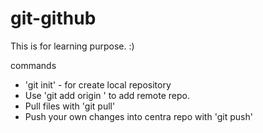 # git-github
This is for learning purpose. :)

commands

- 'git init' - for create local repository
- Use 'git add origin <link>' to add remote repo.
- Pull files with 'git pull'
- Push your own changes into centra repo with 'git push'
